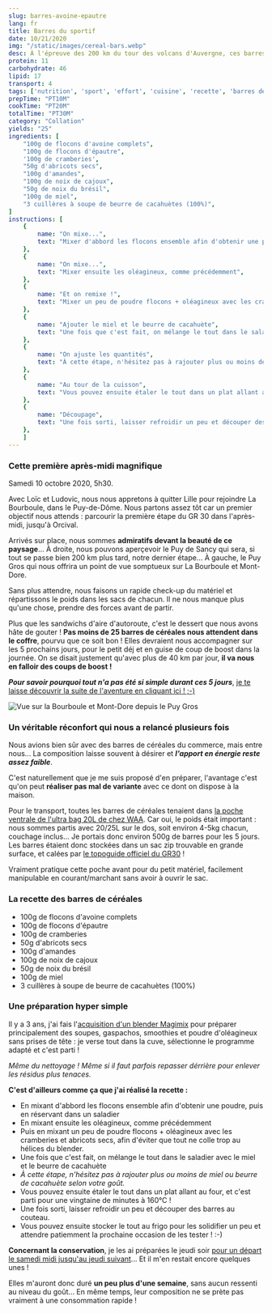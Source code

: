 ```yaml
---
slug: barres-avoine-epautre
lang: fr
title: Barres du sportif
date: 10/21/2020
img: "/static/images/cereal-bars.webp"
desc: À l'épreuve des 200 km du tour des volcans d'Auvergne, ces barres n'étaient pas de trop !
protein: 11
carbohydrate: 46
lipid: 17
transport: 4
tags: ['nutrition', 'sport', 'effort', 'cuisine', 'recette', 'barres de céréales', 'végétarien', 'fruits secs', 'oléagineux']
prepTime: "PT10M"
cookTime: "PT20M"
totalTime: "PT30M"
category: "Collation"
yields: "25"
ingredients: [
    "100g de flocons d'avoine complets",
    "100g de flocons d'épautre",
    '100g de cramberies',
    "50g d'abricots secs",
    "100g d'amandes",
    "100g de noix de cajoux",
    "50g de noix du brésil",
    "100g de miel",
    "3 cuillères à soupe de beurre de cacahuètes (100%)",
]
instructions: [
    {
        name: "On mixe...",
        text: "Mixer d'abbord les flocons ensemble afin d'obtenir une poudre, puis en réservant dans un saladier",
    },
    {
        name: "On mixe...",
        text: "Mixer ensuite les oléagineux, comme précédemment",
    },
    {
        name: "Et on remixe !",
        text: "Mixer un peu de poudre flocons + oléagineux avec les cramberies et abricots secs, afin d'éviter que tout ne colle trop au hélices du blender.",
    },
    {
        name: "Ajouter le miel et le beurre de cacahuète",
        text: "Une fois que c'est fait, on mélange le tout dans le saladier avec le miel et le beurre de cacahuète.",
    },
    {
        name: "On ajuste les quantités",
        text: "À cette étape, n'hésitez pas à rajouter plus ou moins de miel ou beurre de cacahuète selon votre goût.",
    },
    {
        name: "Au tour de la cuisson",
        text: "Vous pouvez ensuite étaler le tout dans un plat allant au four, et c'est parti pour une vingtaine de minutes à 160°C !",
    },
    {
        name: "Découpage",
        text: "Une fois sorti, laisser refroidir un peu et découper des barres au couteau.",
    },
    ]
---
```


### Cette première après-midi magnifique

Samedi 10 octobre 2020, 5h30. 

Avec Loïc et Ludovic, nous nous appretons à quitter Lille pour rejoindre La Bourboule, dans le Puy-de-Dôme. Nous partons assez tôt car un premier objectif nous attends : parcourir la première étape du GR 30 dans l'après-midi, jusqu'à Orcival.

Arrivés sur place, nous sommes **admiratifs devant la beauté de ce paysage**... À droite, nous pouvons aperçevoir le Puy de Sancy qui sera, si tout se passe bien 200 km plus tard, notre dernier étape... À gauche, le Puy Gros qui nous offrira un point de vue somptueux sur La Bourboule et Mont-Dore.

Sans plus attendre, nous faisons un rapide check-up du matériel et répartissons le poids dans les sacs de chacun. Il ne nous manque plus qu'une chose, prendre des forces avant de partir.

Plus que les sandwichs d'aire d'autoroute, c'est le dessert que nous avons hâte de gouter ! **Pas moins de 25 barres de céréales nous attendent dans le coffre**, pourvu que ce soit bon ! Elles devraient nous accompagner sur les 5 prochains jours, pour le petit déj et en guise de coup de boost dans la journée. On se disait justement qu'avec plus de 40 km par jour, **il va nous en falloir des coups de boost !**

***Pour savoir pourquoi tout n'a pas été si simple durant ces 5 jours***, [je te laisse découvrir la suite de l'aventure en cliquant ici ! ;-)](/recits-aventures/gr30-ultra-leger "GR30 - Tour des volcans d'Auvergne en ultra léger")

![Vue sur la Bourboule et Mont-Dore depuis le Puy Gros](https://cfa-images.s3.eu-west-3.amazonaws.com/20201010_142205.jpg)

### Un véritable réconfort qui nous a relancé plusieurs fois

Nous avions bien sûr avec des barres de céréales du commerce, mais entre nous... La composition laisse souvent à désirer et ***l'apport en énergie reste assez faible***.

C'est naturellement que je me suis proposé d'en préparer, l'avantage c'est qu'on peut **réaliser pas mal de variante** avec ce dont on dispose à la maison.

Pour le transport, toutes les barres de céréales tenaient dans [la poche ventrale de l'ultra bag 20L de chez WAA](/tests-produits-sportifs "WAA Ultra bag 20L, simplicité et practicité pour vos aventures ultra légère !"). Car oui, le poids était important : nous sommes partis avec 20/25L sur le dos, soit environ 4-5kg chacun, couchage inclus... Je portais donc environ 500g de barres pour les 5 jours. Les barres étaient donc stockées dans un sac zip trouvable en grande surface, et calées par [le topoguide officiel du GR30](https://amzn.to/3lx7itQ) !

Vraiment pratique cette poche avant pour du petit matériel, facilement manipulable en courant/marchant sans avoir à ouvrir le sac.

### La recette des barres de céréales
- 100g de flocons d'avoine complets
- 100g de flocons d'épautre
- 100g de cramberies
- 50g d'abricots secs
- 100g d'amandes
- 100g de noix de cajoux
- 50g de noix du brésil
- 100g de miel
- 3 cuillères à soupe de beurre de cacahuètes (100%)

### Une préparation hyper simple

Il y a 3 ans, j'ai fais l'[acquisition d'un blender Magimix](https://amzn.to/3ppqoEt) pour préparer principalement des soupes, gaspachos, smoothies et poudre d'oléagineux sans prises de tête : je verse tout dans la cuve, sélectionne le programme adapté et c'est parti !

*Même du nettoyage ! Même si il faut parfois repasser dérrière pour enlever les résidus plus tenaces.*

**C'est d'ailleurs comme ça que j'ai réalisé la recette :**

- En mixant d'abbord les flocons ensemble afin d'obtenir une poudre, puis en réservant dans un saladier
- En mixant ensuite les oléagineux, comme précédemment
- Puis en mixant un peu de poudre flocons + oléagineux avec les cramberies et abricots secs, afin d'éviter que tout ne colle trop au hélices du blender.
- Une fois que c'est fait, on mélange le tout dans le saladier avec le miel et le beurre de cacahuète
- *À cette étape, n'hésitez pas à rajouter plus ou moins de miel ou beurre de cacahuète selon votre goût.*
- Vous pouvez ensuite étaler le tout dans un plat allant au four, et c'est parti pour une vingtaine de minutes à 160°C !
- Une fois sorti, laisser refroidir un peu et découper des barres au couteau.
- Vous pouvez ensuite stocker le tout au frigo pour les solidifier un peu et attendre patiemment la prochaine occasion de les tester ! :-)

**Concernant la conservation**, je les ai préparées le jeudi soir [pour un départ le samedi midi jusqu'au jeudi suivant](/recits-aventures/gr30-ultra-leger "GR30 - Tour des volcans d'Auvergne en ultra léger")... Et il m'en restait encore quelques unes !

Elles m'auront donc duré **un peu plus d'une semaine**, sans aucun ressenti au niveau du goût... En même temps, leur composition ne se prète pas vraiment à une consommation rapide !
